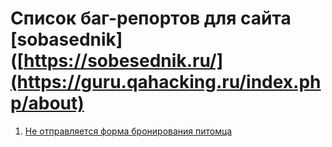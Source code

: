 # Список баг-репортов для сайта [sobasednik]([https://sobesednik.ru/](https://guru.qahacking.ru/index.php/about)

1. [Не отправляется форма бронирования питомца](bugs/1.Pet_booking_form.md)
